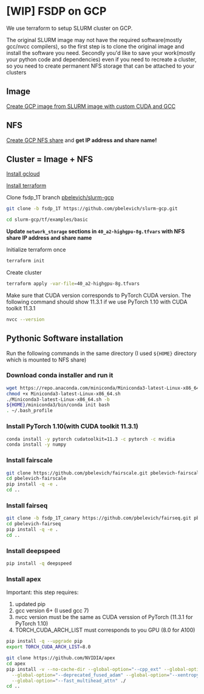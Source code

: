 # [WIP] FSDP on GCP

We use terraform to setup SLURM cluster on GCP. 

The original SLURM image may not have the required software(mostly gcc/nvcc compilers), so the first step is to clone the original image and install the software you need. Secondly you'd like to save your work(mostly your python code and dependencies) even if you need to recreate a cluster, so you need to create permanent NFS storage that can be attached to your clusters

## Image

[Create GCP image from SLURM image with custom CUDA and GCC](gcp_image.md)

## NFS

[Create GCP NFS share](gcp_nfs.md) and **get IP address and share name!**

## Cluster = Image + NFS

[Install gcloud](https://cloud.google.com/sdk/docs/install)

[Install terraform](https://learn.hashicorp.com/tutorials/terraform/install-cli)

Clone fsdp_1T branch [pbelevich/slurm-gcp](https://github.com/pbelevich/slurm-gcp)
```bash
git clone -b fsdp_1T https://github.com/pbelevich/slurm-gcp.git
```
```bash
cd slurm-gcp/tf/examples/basic
```

**Update `network_storage` sections in `40_a2-highgpu-8g.tfvars` with NFS share IP address and share name**

Initialize terraform once
```bash
terraform init
```
Create cluster
```bash
terraform apply -var-file=40_a2-highgpu-8g.tfvars
```


Make sure that CUDA version corresponds to PyTorch CUDA version. The following command should show 11.3.1 if we use PyTorch 1.10 with CUDA toolkit 11.3.1
```bash
nvcc --version
```

## Pythonic Software installation

Run the following commands in the same directory (I used `${HOME}` directory which is mounted to NFS share)

### Download conda installer and run it
```bash
wget https://repo.anaconda.com/miniconda/Miniconda3-latest-Linux-x86_64.sh
chmod +x Miniconda3-latest-Linux-x86_64.sh
./Miniconda3-latest-Linux-x86_64.sh -b
${HOME}/miniconda3/bin/conda init bash
. ~/.bash_profile
```

### Install PyTorch 1.10(with CUDA toolkit 11.3.1)
```bash
conda install -y pytorch cudatoolkit=11.3 -c pytorch -c nvidia
conda install -y numpy
```

### Install fairscale
```bash
git clone https://github.com/pbelevich/fairscale.git pbelevich-fairscale
cd pbelevich-fairscale
pip install -q -e .
cd ..
```

### Install fairseq
```bash
git clone -b fsdp_1T_canary https://github.com/pbelevich/fairseq.git pbelevich-fairseq
cd pbelevich-fairseq
pip install -q -e .
cd ..
```

### Install deepspeed
```bash
pip install -q deepspeed
```

### Install apex

Important: this step requires:
1) updated pip
2) gcc version 6+ (I used gcc 7)
3) nvcc version must be the same as CUDA verssion of PyTorch (11.3.1 for PyTorch 1.10)
4) TORCH_CUDA_ARCH_LIST must corresponds to you GPU (8.0 for A100)
```bash
pip install -q --upgrade pip
export TORCH_CUDA_ARCH_LIST=8.0
```
```bash
git clone https://github.com/NVIDIA/apex
cd apex
pip install -v --no-cache-dir --global-option="--cpp_ext" --global-option="--cuda_ext" \
  --global-option="--deprecated_fused_adam" --global-option="--xentropy" \
  --global-option="--fast_multihead_attn" ./
cd ..
```

